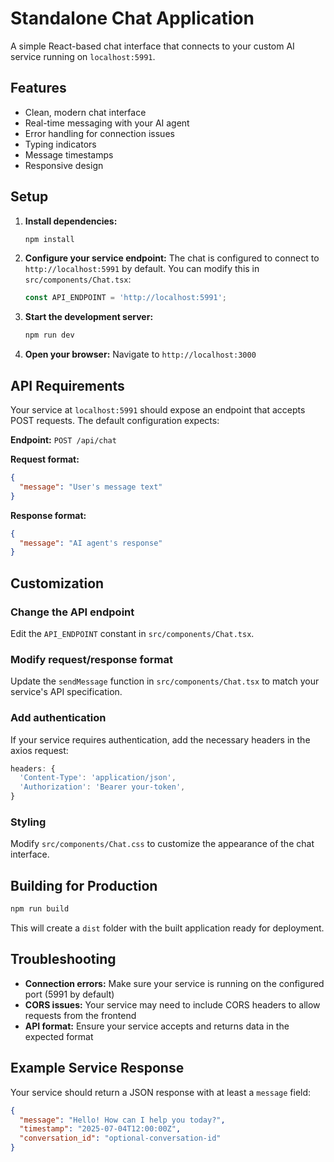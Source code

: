 # Standalone Chat Application

A simple React-based chat interface that connects to your custom AI service running on `localhost:5991`.

## Features

- Clean, modern chat interface
- Real-time messaging with your AI agent
- Error handling for connection issues
- Typing indicators
- Message timestamps
- Responsive design

## Setup

1. **Install dependencies:**
   ```bash
   npm install
   ```

2. **Configure your service endpoint:**
   The chat is configured to connect to `http://localhost:5991` by default. You can modify this in `src/components/Chat.tsx`:
   ```typescript
   const API_ENDPOINT = 'http://localhost:5991';
   ```

3. **Start the development server:**
   ```bash
   npm run dev
   ```

4. **Open your browser:**
   Navigate to `http://localhost:3000`

## API Requirements

Your service at `localhost:5991` should expose an endpoint that accepts POST requests. The default configuration expects:

**Endpoint:** `POST /api/chat`

**Request format:**
```json
{
  "message": "User's message text"
}
```

**Response format:**
```json
{
  "message": "AI agent's response"
}
```

## Customization

### Change the API endpoint
Edit the `API_ENDPOINT` constant in `src/components/Chat.tsx`.

### Modify request/response format
Update the `sendMessage` function in `src/components/Chat.tsx` to match your service's API specification.

### Add authentication
If your service requires authentication, add the necessary headers in the axios request:
```typescript
headers: {
  'Content-Type': 'application/json',
  'Authorization': 'Bearer your-token',
}
```

### Styling
Modify `src/components/Chat.css` to customize the appearance of the chat interface.

## Building for Production

```bash
npm run build
```

This will create a `dist` folder with the built application ready for deployment.

## Troubleshooting

- **Connection errors:** Make sure your service is running on the configured port (5991 by default)
- **CORS issues:** Your service may need to include CORS headers to allow requests from the frontend
- **API format:** Ensure your service accepts and returns data in the expected format

## Example Service Response

Your service should return a JSON response with at least a `message` field:

```json
{
  "message": "Hello! How can I help you today?",
  "timestamp": "2025-07-04T12:00:00Z",
  "conversation_id": "optional-conversation-id"
}
```
